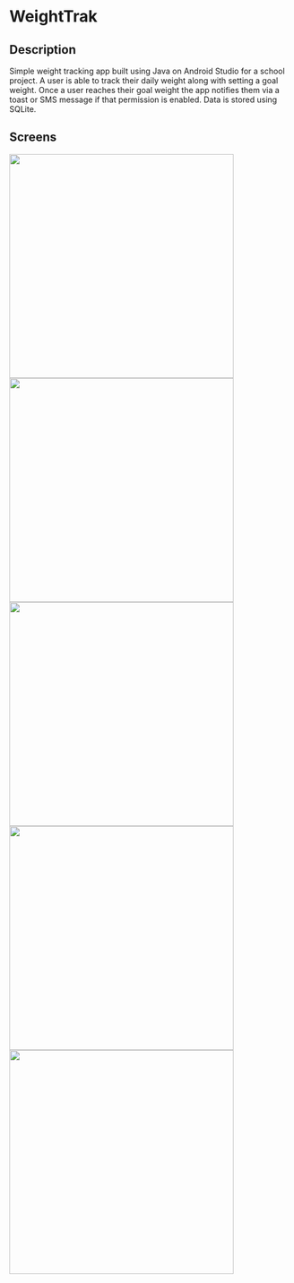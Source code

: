 # WeightTrak

## Description
Simple weight tracking app built using Java on Android Studio for a school project. A user is able to track their daily weight along with setting a goal weight. Once a user reaches their goal weight the app notifies them via a toast or SMS message if that permission is enabled. Data is stored using SQLite.

## Screens
<img src='Screenshot_20240105_234142.png' width='400'>
<img src='Screenshot_20240105_234335.png' width='400'>
<img src='Screenshot_20240105_234406.png' width='400'>
<img src='Screenshot_20240106_021126.png' width='400'>
<img src='Screenshot_20240105_234608.png' width='400'>